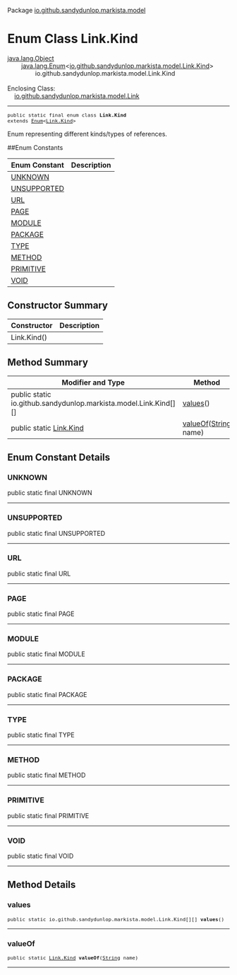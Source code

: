 Package [io.github.sandydunlop.markista.model](index.md)

# Enum Class Link.Kind
[java.lang.Object](https://docs.oracle.com/en/java/javase/24/docs/api/java.base/java/lang/Object.html)<br/>
        [java.lang.Enum](https://docs.oracle.com/en/java/javase/24/docs/api/java.base/java/lang/Enum.html)<[io.github.sandydunlop.markista.model.Link.Kind](Link.Kind.md)><br/>
                io.github.sandydunlop.markista.model.Link.Kind<br/>
<br/>
Enclosing Class:<br/>
    [io.github.sandydunlop.markista.model.Link](Link.md)


----

<span style="font-family: monospace; font-size: 80%;">public static final enum class __Link.Kind__<br/>extends [Enum](https://docs.oracle.com/en/java/javase/24/docs/api/java.base/java/lang/Enum.html)<[Link.Kind](Link.Kind.md)>
</span>

Enum representing different kinds/types of references.


##Enum Constants

| Enum Constant               | Description |
|-----------------------------|-------------|
| [UNKNOWN](#unknown)         |             |
| [UNSUPPORTED](#unsupported) |             |
| [URL](#url)                 |             |
| [PAGE](#page)               |             |
| [MODULE](#module)           |             |
| [PACKAGE](#package)         |             |
| [TYPE](#type)               |             |
| [METHOD](#method)           |             |
| [PRIMITIVE](#primitive)     |             |
| [VOID](#void)               |             |



## Constructor Summary

| Constructor | Description |
|-------------|-------------|
| Link.Kind() |             |



## Method Summary

| Modifier and Type                                                | Method                                                                                                                 | Description |
|------------------------------------------------------------------|------------------------------------------------------------------------------------------------------------------------|-------------|
| public static io.github.sandydunlop.markista.model.Link.Kind[][] | [values](#values)()                                                                                                    |             |
| public static [Link.Kind](Link.Kind.md)                          | [valueOf](#valueof)([String](https://docs.oracle.com/en/java/javase/24/docs/api/java.base/java/lang/String.html) name) |             |



## Enum Constant Details

### UNKNOWN

public static final  UNKNOWN




---

### UNSUPPORTED

public static final  UNSUPPORTED




---

### URL

public static final  URL




---

### PAGE

public static final  PAGE




---

### MODULE

public static final  MODULE




---

### PACKAGE

public static final  PACKAGE




---

### TYPE

public static final  TYPE




---

### METHOD

public static final  METHOD




---

### PRIMITIVE

public static final  PRIMITIVE




---

### VOID

public static final  VOID




---


## Method Details

### values

<span style="font-family: monospace; font-size: 80%;">public static io.github.sandydunlop.markista.model.Link.Kind[][] __values__()</span>




---

### valueOf

<span style="font-family: monospace; font-size: 80%;">public static [Link.Kind](Link.Kind.md) __valueOf__([String](https://docs.oracle.com/en/java/javase/24/docs/api/java.base/java/lang/String.html) name)</span>




---

